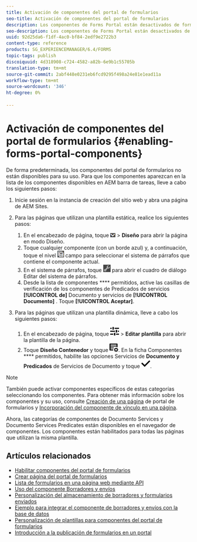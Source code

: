 ```yaml
---
title: Activación de componentes del portal de formularios
seo-title: Activación de componentes del portal de formularios
description: Los componentes de Forms Portal están desactivados de forma predeterminada. Habilite los grupos Servicios de Documento y Predicados de servicios de Documento para habilitar los componentes de Forms Portal.
seo-description: Los componentes de Forms Portal están desactivados de forma predeterminada. Habilite los grupos Servicios de Documento y Predicados de servicios de Documento para habilitar los componentes de Forms Portal.
uuid: 92d25da6-f1df-4ac0-bf84-2edf9e2722b3
content-type: reference
products: SG_EXPERIENCEMANAGER/6.4/FORMS
topic-tags: publish
discoiquuid: 4d318908-c724-4582-a82b-6e9b1c55705b
translation-type: tm+mt
source-git-commit: 2abf448e0231eb6fcd9295f498a24e81e1ead11a
workflow-type: tm+mt
source-wordcount: '346'
ht-degree: 0%

---
```



# Activación de componentes del portal de formularios {#enabling-forms-portal-components}

De forma predeterminada, los componentes del portal de formularios no están disponibles para su uso. Para que los componentes aparezcan en la lista de los componentes disponibles en AEM barra de tareas, lleve a cabo los siguientes pasos:

1. Inicie sesión en la instancia de creación del sitio web y abra una página de AEM Sites.

1. Para las páginas que utilizan una plantilla estática, realice los siguientes pasos:

   1. En el encabezado de página, toque ![lienzo-desplegable](assets/canvas-drop-down.png) > **Diseño** para abrir la página en modo Diseño.
   1. Toque cualquier componente (con un borde azul) y, a continuación, toque el nivel ![de](assets/field-level.png) campo para seleccionar el sistema de párrafos que contiene el componente actual.
   1. En el sistema de párrafos, toque ![settings_icon](assets/settings_icon.png) para abrir el cuadro de diálogo Editar del sistema de párrafos.
   1. Desde la lista de componentes **** permitidos, active las casillas de verificación de los componentes de Predicados de servicios **[!UICONTROL de]** Documento y servicios de **[!UICONTROL Documento]** . Toque **[!UICONTROL Aceptar]**.

1. Para las páginas que utilizan una plantilla dinámica, lleve a cabo los siguientes pasos:

   1. En el encabezado de página, toque ![propiedades](assets/properties.png) > **Editar plantilla** para abrir la plantilla de la página.
   1. Toque **Diseño Contenedor** y toque ![Administración de fuentes](assets/FeedManagement.png). En la ficha Componentes **** permitidos, habilite las opciones Servicios de **Documento y Predicados** de Servicios de Documento y toque ![aem_6_3_forms_save](assets/aem_6_3_forms_save.png).

>[!NOTE]
>
>También puede activar componentes específicos de estas categorías seleccionando los componentes. Para obtener más información sobre los componentes y su uso, consulte [Creación de una página](/help/forms/using/creating-form-portal-page.md) de portal de formularios y [Incorporación del componente de vínculo en una página](/help/forms/using/embedding-link-component-page.md).

Ahora, las categorías de componentes de Documento Services y Documento Services Predicates están disponibles en el navegador de componentes. Los componentes están habilitados para todas las páginas que utilizan la misma plantilla.

## Artículos relacionados

* [Habilitar componentes del portal de formularios](/help/forms/using/enabling-forms-portal-components.md)
* [Crear página del portal de formularios](/help/forms/using/creating-form-portal-page.md)
* [Lista de formularios en una página web mediante API](/help/forms/using/listing-forms-webpage-using-apis.md)
* [Uso del componente Borradores y envíos](/help/forms/using/draft-submission-component.md)
* [Personalización del almacenamiento de borradores y formularios enviados](/help/forms/using/draft-submission-component.md)
* [Ejemplo para integrar el componente de borradores y envíos con la base de datos](/help/forms/using/integrate-draft-submission-database.md)
* [Personalización de plantillas para componentes del portal de formularios](/help/forms/using/customizing-templates-forms-portal-components.md)
* [Introducción a la publicación de formularios en un portal](/help/forms/using/introduction-publishing-forms.md)
